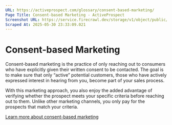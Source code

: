 ```yaml
---
URL: https://activeprospect.com/glossary/consent-based-marketing/
Page Title: Consent-based Marketing - ActiveProspect
Screenshot URL: https://service.firecrawl.dev/storage/v1/object/public/media/screenshot-b1e66f36-83a2-4991-9457-a3d61f1e68a0.png
Scraped At: 2025-05-30 23:33:09.021
---
```

# Consent-based Marketing

Consent-based marketing is the practice of only reaching out to consumers who have explicitly given their written consent to be contacted. The goal is to make sure that only “active” potential customers, those who have actively expressed interest in hearing from you, become part of your sales process.

With this marketing approach, you also enjoy the added advantage of verifying whether the prospect meets your specific criteria before reaching out to them. Unlike other marketing channels, you only pay for the prospects that match your criteria.

[Learn more about consent-based marketing](https://activeprospect.com/blog/what-is-consent-based-marketing/)

